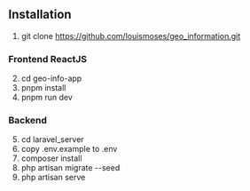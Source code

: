 ## Installation

1. git clone https://github.com/louismoses/geo_information.git

### Frontend ReactJS

2. cd geo-info-app
3. pnpm install
4. pnpm run dev

### Backend

5. cd laravel_server
6. copy .env.example to .env
7. composer install
8. php artisan migrate --seed
9. php artisan serve
